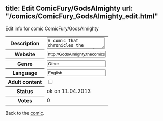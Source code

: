 title: Edit ComicFury/GodsAlmighty
url: "/comics/ComicFury_GodsAlmighty_edit.html"
---
Edit info for comic ComicFury/GodsAlmighty

<form name="comic" action="http://gaepostmail.appengine.com/comic" name="post">
<table class="comicinfo">
<tr>
<th>Description</th><td><textarea name="description">A comic that chronicles the strange events and imaginary happenings surrounding Bethany. Accompanying her in her day-to-day life and occasional flights of fantasy are the two Norse Gods, Freyr and Loki. If you like rainbows, sparkly things, the occasional narwhal, cookies, cakes and sexual innuendo (inYOURendo) Then by Odin, this is the comic for you. GOD DAMN I LOVE CHICKEN.</textarea></td>
</tr>
<tr>
<th>Website</th><td><input type="text" name="url" value="http://GodsAlmighty.thecomicseries.com/"/></td>
</tr>
<tr>
<th>Genre</th><td><input type="text" name="genre" value="Other"/></td>
</tr>
<tr>
<th>Language</th><td><input type="text" name="language" value="English"/></td>
</tr>
<tr>
<th>Adult content</th><td><input type="checkbox" name="adult" value="adult" /></td>
</tr>
<tr>
<th>Status</th><td>ok on 11.04.2013</td>
</tr>
<tr>
<th>Votes</th><td>0</div></td>
</tr>
</table>
</form>

Back to the [comic](/comics/ComicFury_GodsAlmighty.html).
